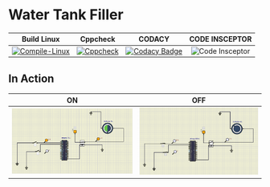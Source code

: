 # Water Tank Filler
| Build Linux | Cppcheck | CODACY | CODE INSCEPTOR |
| :---: | :---: | :---: | :---: | 
|[![Compile-Linux](https://github.com/Mohanraj06/M2-Embedded_Water_Tank_Filler/actions/workflows/Compile.yml/badge.svg)](https://github.com/Mohanraj06/M2-Embedded_Water_Tank_Filler/actions/workflows/Compile.yml)|[![Cppcheck](https://github.com/Mohanraj06/M2-Embedded_Water_Tank_Filler/actions/workflows/CodeQuality.yml/badge.svg)](https://github.com/Mohanraj06/M2-Embedded_Water_Tank_Filler/actions/workflows/CodeQuality.yml)|[![Codacy Badge](https://app.codacy.com/project/badge/Grade/347e49f59c4447b0a6174ac1c711b4cd)](https://www.codacy.com/gh/Mohanraj06/M2-Embedded_Water_Tank_Filler/dashboard?utm_source=github.com&amp;utm_medium=referral&amp;utm_content=Mohanraj06/M2-Embedded_Water_Tank_Filler&amp;utm_campaign=Badge_Grade)|![Code Insceptor](https://api.codiga.io/project/30272/status/svg)|
## In Action
|ON|OFF|
|:--:|:--:|
|![ON](https://github.com/Mohanraj06/M2-Embedded_Water_Tank_Filler/blob/main/3_Implementation/Simulation/ON%20Condition.png)|![OFF](https://github.com/Mohanraj06/M2-Embedded_Water_Tank_Filler/blob/main/3_Implementation/Simulation/OFF%20Condition.png)|

